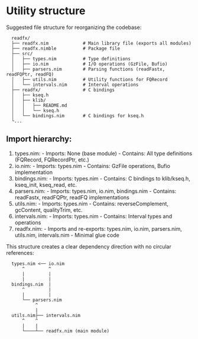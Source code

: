 # Utility structure

Suggested file structure for reorganizing the codebase:

```text
  readfx/
  ├── readfx.nim             # Main library file (exports all modules)
  ├── readfx.nimble          # Package file
  ├── src/
  │   ├── types.nim          # Type definitions
  │   ├── io.nim             # I/O operations (GzFile, Bufio)
  │   ├── parsers.nim        # Parsing functions (readFastx, readFQPtr, readFQ)
  │   ├── utils.nim          # Utility functions for FQRecord
  │   └── intervals.nim      # Interval operations
  ├── readfx/                # C bindings
  │   ├── kseq.h
  │   ├── klib/
  │   │   ├── README.md
  │   │   └── kseq.h
  │   └── bindings.nim       # C bindings for kseq.h
  └...
```

##  Import hierarchy:

  1. types.nim:
    - Imports: None (base module)
    - Contains: All type definitions (FQRecord, FQRecordPtr, etc.)
  2. io.nim:
    - Imports: types.nim
    - Contains: GzFile operations, Bufio implementation
  3. bindings.nim:
    - Imports: types.nim
    - Contains: C bindings to klib/kseq.h, kseq_init, kseq_read, etc.
  4. parsers.nim:
    - Imports: types.nim, io.nim, bindings.nim
    - Contains: readFastx, readFQPtr, readFQ implementations
  5. utils.nim:
    - Imports: types.nim
    - Contains: reverseComplement, gcContent, qualityTrim, etc.
  6. intervals.nim:
    - Imports: types.nim
    - Contains: Interval types and operations
  7. readfx.nim:
    - Imports and re-exports: types.nim, io.nim, parsers.nim, utils.nim, intervals.nim
    - Minimal glue code

  This structure creates a clear dependency direction with no circular references:

```text
  types.nim <── io.nim
      ^         ^
      |         |
      |         |
  bindings.nim  |
      ^         |
      |         |
      └── parsers.nim
           ^
           |
  utils.nim├── intervals.nim
      ^    ^
      |    |
      └────┴── readfx.nim (main module)
```
